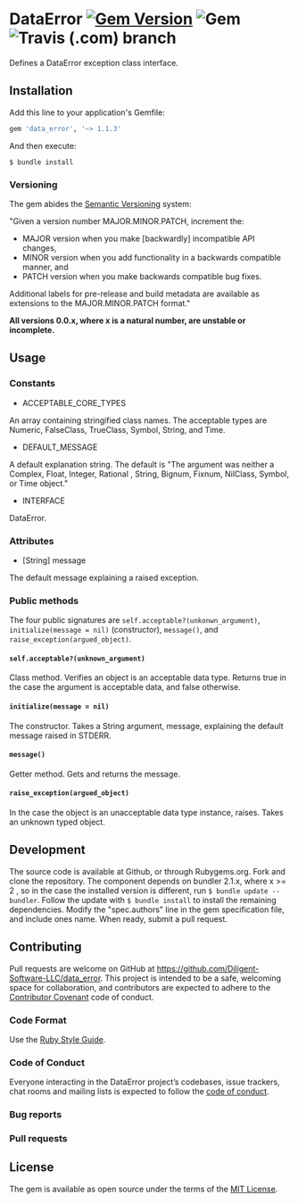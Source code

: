 # DataError [![Gem Version](https://badge.fury.io/rb/data_error.svg)](https://badge.fury.io/rb/data_error) ![Gem](https://img.shields.io/gem/dt/data_error) ![Travis (.com) branch](https://img.shields.io/travis/com/Diligent-Software-LLC/data_error/master)
Defines a DataError exception class interface.

## Installation

Add this line to your application's Gemfile:

```ruby
gem 'data_error', '~> 1.1.3'
```

And then execute:

    $ bundle install
    
### Versioning

The gem abides the [Semantic Versioning](https://www.semver.org) system:

"Given a version number MAJOR.MINOR.PATCH, increment the:

- MAJOR version when you make [backwardly] incompatible API changes,
- MINOR version when you add functionality in a backwards compatible manner, and
- PATCH version when you make backwards compatible bug fixes.

Additional labels for pre-release and build metadata are available as
extensions to the MAJOR.MINOR.PATCH format."

**All versions 0.0.x, where x is a natural number, are unstable or incomplete.**

## Usage



### Constants

* ACCEPTABLE_CORE_TYPES

An array containing stringified class names. The acceptable types are Numeric, 
FalseClass, TrueClass, Symbol, String, and Time.

* DEFAULT_MESSAGE

A default explanation string. The default is "The argument was neither a 
Complex, Float, Integer, Rational , String, Bignum, Fixnum, NilClass, Symbol, or Time object."

* INTERFACE

DataError.

### Attributes

* [String] message 

The default message explaining a raised exception. 

### Public methods

The four public signatures are `self.acceptable?(unkonwn_argument)`, 
`initialize(message = nil)` (constructor), `message()`, and
`raise_exception(argued_object)`.

#### `self.acceptable?(unknown_argument)`

Class method. Verifies an object is an acceptable data type. Returns true in 
the case the argument is acceptable data, and false otherwise.

#### `initialize(message = nil)`

The constructor. Takes a String argument, message, explaining the default
 message raised in STDERR.

#### `message()`

Getter method. Gets and returns the message.

#### `raise_exception(argued_object)`

In the case the object is an unacceptable data type instance, raises. Takes
 an unknown typed object.

## Development

The source code is available at Github, or through Rubygems.org. Fork and
 clone the repository. The component depends on bundler 2.1.x, where x >= 2
 , so in the case the installed version is different, run `$ bundle update
  --bundler`. Follow the update with `$ bundle install` to install the
remaining dependencies. Modify the "spec.authors" line in the gem
 specification file, and include ones name. When ready, submit a pull request.

## Contributing

Pull requests are welcome on GitHub at 
https://github.com/Diligent-Software-LLC/data_error. This project is intended
 to be a safe, welcoming space for collaboration, and contributors are
expected to adhere to the [Contributor Covenant](http://contributor-covenant.org) code of conduct.

### Code Format

Use the [Ruby Style Guide](https://rubystyle.guide).

### Code of Conduct

Everyone interacting in the DataError project’s codebases, issue trackers, chat rooms and mailing lists is expected to follow the
 [code of conduct](https://github.com/Diligent-Software-LLC/data_error/blob/master/CODE_OF_CONDUCT.md).

### Bug reports

### Pull requests

## License

The gem is available as open source under the terms of the 
[MIT License](https://opensource.org/licenses/MIT).
